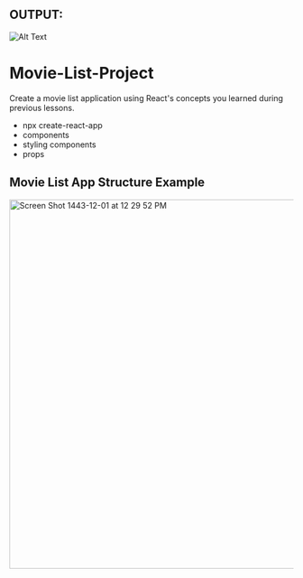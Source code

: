 ## OUTPUT:
![Alt Text](https://i.imgur.com/zm8zMkJ.gif)

# Movie-List-Project
Create a movie list application using React's concepts you learned during previous lessons.
<ul> 
<li> npx create-react-app </li>
<li> components </li>
<li> styling components </li>
<li> props </li>
</ul>

## Movie List App Structure Example
<img width="654" alt="Screen Shot 1443-12-01 at 12 29 52 PM" src="https://user-images.githubusercontent.com/80157029/176643373-7ff70395-68ea-40d9-8ec8-b1cb760a1134.png">
